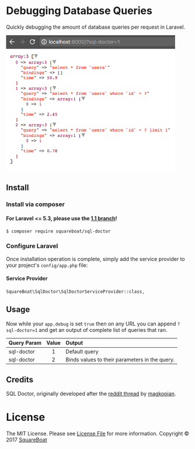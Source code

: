 # Debugging Database Queries

Quickly debugging the amount of database queries per request in Laravel.

![sql-doctor example image](sql-doctor.png?raw=true "Sql Doctor")

## Install

### Install via composer

#### For Laravel <= 5.3, please use the [1.1 branch](https://github.com/squareboat/sql-doctor/tree/v1.1)!

```
$ composer require squareboat/sql-doctor
```

### Configure Laravel

Once installation operation is complete, simply add the service provider to your project's `config/app.php` file:

#### Service Provider
```
SquareBoat\SqlDoctor\SqlDoctorServiceProvider::class,
```

## Usage

Now while your `app.debug` is set `true` then on any URL you can append `?sql-doctor=1` and get an output of complete list of queries that ran.

| Query Param | Value | Output                                         |
| ----------- |:-----:| :--------------------------------------------- |
| sql-doctor  | 1     | Default query                                  |
| sql-doctor  | 2     | Binds values to their parameters in the query. |

## Credits

SQL Doctor, originally developed after the [reddit thread](https://www.reddit.com/r/laravel/comments/5f7y9f/debugging_the_amount_of_database_queries_per) by [magkopian](https://www.reddit.com/user/magkopian).

# License

The MIT License. Please see [License File](LICENSE.md) for more information. Copyright © 2017 [SquareBoat](https://squareboat.com)

